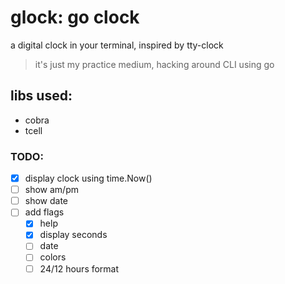 # glock: go clock

a digital clock in your terminal, inspired by tty-clock

> it's just my practice medium, hacking around CLI using go

## libs used:

- cobra
- tcell

### TODO:

- [x] display clock using time.Now()
- [ ] show am/pm
- [ ] show date
- [ ] add flags
  - [x] help
  - [x] display seconds
  - [ ] date
  - [ ] colors
  - [ ] 24/12 hours format
